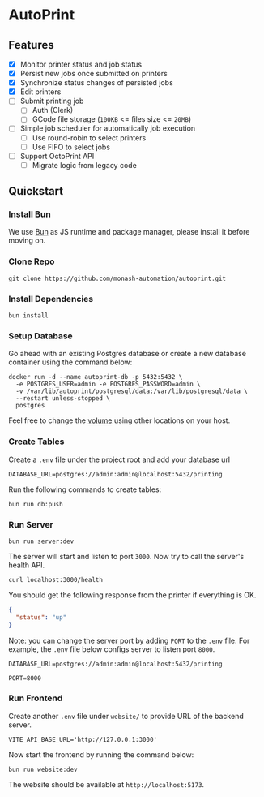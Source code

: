 # AutoPrint

## Features

- [x] Monitor printer status and job status
- [x] Persist new jobs once submitted on printers
- [x] Synchronize status changes of persisted jobs
- [x] Edit printers
- [ ] Submit printing job
    - [ ] Auth (Clerk)
    - [ ] GCode file storage (`100KB` <= files size <= `20MB`)
- [ ] Simple job scheduler for automatically job execution
    - [ ] Use round-robin to select printers
    - [ ] Use FIFO to select jobs
- [ ] Support OctoPrint API
    - [ ] Migrate logic from legacy code

## Quickstart

### Install Bun

We use [Bun](https://bun.sh/) as JS runtime and package manager,
please install it before moving on.

### Clone Repo

```shell
git clone https://github.com/monash-automation/autoprint.git
```

### Install Dependencies

```shell
bun install
```

### Setup Database

Go ahead with an existing Postgres database or create a new database container using the command below:

```shell
docker run -d --name autoprint-db -p 5432:5432 \
  -e POSTGRES_USER=admin -e POSTGRES_PASSWORD=admin \
  -v /var/lib/autoprint/postgresql/data:/var/lib/postgresql/data \
  --restart unless-stopped \
  postgres
```

Feel free to change the [volume](https://docs.docker.com/reference/cli/docker/container/run/#volume) using other
locations on your host.

### Create Tables

Create a `.env` file under the project root and add your database url

```text
DATABASE_URL=postgres://admin:admin@localhost:5432/printing
```

Run the following commands to create tables:

```shell
bun run db:push
```

### Run Server

```shell
bun run server:dev
```

The server will start and listen to port `3000`.
Now try to call the server's health API.

```shell
curl localhost:3000/health
```

You should get the following response from the printer if everything is OK.

```json
{
  "status": "up"
}
```

Note: you can change the server port by adding `PORT` to the `.env` file.
For example, the `.env` file below configs server to listen port `8000`.

```text
DATABASE_URL=postgres://admin:admin@localhost:5432/printing

PORT=8000
```

### Run Frontend

Create another `.env` file under `website/` to provide URL of the backend server.

```text
VITE_API_BASE_URL='http://127.0.0.1:3000'
```

Now start the frontend by running the command below:

```shell
bun run website:dev
```

The website should be available at `http://localhost:5173`.
